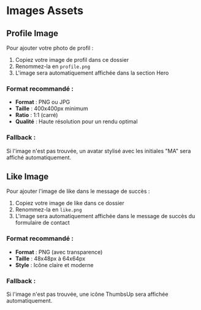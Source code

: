 # Images Assets

## Profile Image

Pour ajouter votre photo de profil :

1. Copiez votre image de profil dans ce dossier
2. Renommez-la en `profile.png`
3. L'image sera automatiquement affichée dans la section Hero

### Format recommandé :
- **Format** : PNG ou JPG
- **Taille** : 400x400px minimum
- **Ratio** : 1:1 (carré)
- **Qualité** : Haute résolution pour un rendu optimal

### Fallback :
Si l'image n'est pas trouvée, un avatar stylisé avec les initiales "MA" sera affiché automatiquement.

## Like Image

Pour ajouter l'image de like dans le message de succès :

1. Copiez votre image de like dans ce dossier
2. Renommez-la en `like.png`
3. L'image sera automatiquement affichée dans le message de succès du formulaire de contact

### Format recommandé :
- **Format** : PNG (avec transparence)
- **Taille** : 48x48px à 64x64px
- **Style** : Icône claire et moderne

### Fallback :
Si l'image n'est pas trouvée, une icône ThumbsUp sera affichée automatiquement. 